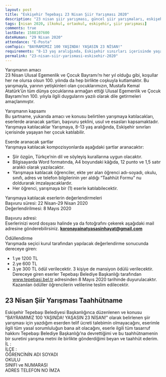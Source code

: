 ```yaml
---
layout: post
title: "Eskişehir Tepebaşı 23 Nisan Şiir Yarışması 2020"
description: "23 nisan şiir yarışması, güncel şiir yarışmaları, eskişehir tepebaşı belediyesi"
tags: [nisan 2020, ilkokul, ortaokul, eskişehir, şiir yarışması]
comments: true
lastDate: 1588107600    
dateHuman: "29 Nisan 2020"
attendance: "E-Posta"
comTopic: "BAYRAMIMIZ 100 YAŞINDA! YAŞASIN 23 NİSAN!"
requirements: "8-13 yaş aralığında, Eskişehir sınırları içerisinde yaşayan her çocuk katılabilir"
permalink: "23-nisan-siir-yarismasi-eskisehir-2020"
---
```


Yarışmanın amacı  
23 Nisan Ulusal Egemenlik ve Çocuk Bayramı’nı her yıl olduğu gibi, koşullar her ne olursa olsun 100. yılında da hep birlikte coşkuyla kutlamaktır. Bu yarışmayla, yarının yetişkinleri olan çocuklarımızın, Mustafa Kemal Atatürk’ün tüm dünya çocuklarına armağan ettiği Ulusal Egemenlik ve Çocuk Bayramı’nın 100. yılıyla ilgili duygularını yazılı olarak dile getirmeleri amaçlanmıştır.  

Yarışmanın kapsamı  
Bu şartname, yukarıda amacı ve konusu belirtilen yarışmaya katılacakları, eserlerde aranacak şartları, başvuru şeklini, usul ve esasları kapsamaktadır.
Yarışmaya katılacaklar Yarışmaya, 8-13 yaş aralığında, Eskişehir sınırları içerisinde yaşayan her çocuk katılabilir.

Eserde aranacak şartlar  
Yarışmaya katılacak kompozisyonlarda aşağıdaki şartlar aranacaktır:  
- Şiir özgün, Türkçe’nin dil ve söyleyiş kurallarına uygun olacaktır.
- Bilgisayarda Word formatında, A4 boyundaki kâğıda, 12 punto ve 1,5 satır aralıklı olarak yazılacaktır.
- Yarışmaya katılacak öğrenciler, ekte yer alan öğrenci adı-soyadı, okulu, sınıfı, adres ve telefon bilgilerinin yer aldığı “Taahhüt Formu” nu doldurarak imzalayacaklardır.
- Her öğrenci, yarışmaya bir (1) eserle katılabilecektir.

Yarışmaya katılacak eserlerin değerlendirmeleri  
Başvuru süresi: 22 Nisan-29 Nisan 2020  
Değerlendirilmesi: 8 Mayıs 2020  

Başvuru adresi:  
Eserlerinizi word dosyası halinde ya da fotoğrafını çekerek aşağıdaki mail adresine gönderebilirsiniz. **koronayainatyasasinhayat@gmail.com**  

Ödüllendirme  
Yarışmada seçici kurul tarafından yapılacak değerlendirme sonucunda dereceye giren:  
- 1.ye 1200 TL
- 2.ye 600 TL
- 3.ye 300 TL ödül verilecektir. 3 kişiye de mansiyon ödülü verilecektir.
Dereceye giren eserler Tepebaşı Belediye Başkanlığı tarafından www.tepebasi.bel.tr adresinden 8 Mayıs 2020 tarihinde duyurulacaktır.  
Kazanılan ödüller öğrencilerin velilerine teslim edilecektir.  

## 23 Nisan Şiir Yarışması Taahhütname
Eskişehir Tepebaşı Belediyesi Başkanlığınca düzenlenen ve konusu “BAYRAMIMIZ 100 YAŞINDA! YAŞASIN 23 NİSAN!” olarak belirlenen şiir yarışması için yazdığım eserden telif ücreti talebimin olmayacağını, eserimle ilgili tüm yasal sorumluluğun bana ait olacağını, eserle ilgili tüm tasarruf hakkını Tepebaşı Belediye Başkanlığı’na devrettiğimi ve bu taahhütnamenin bir suretini yarışma metni ile birlikte gönderdiğimi beyan ve taahhüt ederim.  
İL :  
İLÇE :  
ÖĞRENCİNİN ADI SOYADI  
OKULU  
SINIFI ve NUMARASI  
ADRES TELEFON NO İMZA  